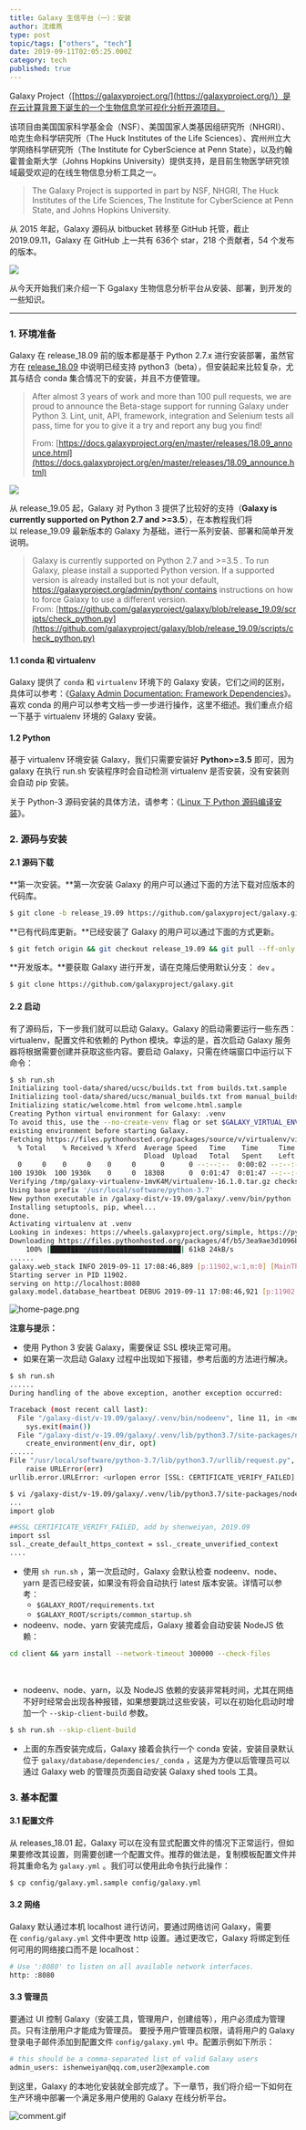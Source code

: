 ```yaml
---
title: Galaxy 生信平台（一）：安装
author: 沈维燕
type: post
topic/tags: ["others", "tech"]
date: 2019-09-11T02:05:25.000Z
category: tech
published: true
---
```


Galaxy Project（[https://galaxyproject.org/](https://galaxyproject.org/)）是在云计算背景下诞生的一个生物信息学可视化分析开源项目。

该项目由美国国家科学基金会（NSF）、美国国家人类基因组研究所（NHGRI）、哈克生命科学研究所（The Huck Institutes of the Life Sciences）、宾州州立大学网络科学研究所（The Institute for CyberScience at Penn State），以及约翰霍普金斯大学（Johns Hopkins University）提供支持，是目前生物医学研究领域最受欢迎的在线生物信息分析工具之一。

> The Galaxy Project is supported in part by NSF, NHGRI, The Huck Institutes of the Life Sciences, The Institute for
CyberScience at Penn State, and Johns Hopkins University.


从 2015 年起，Galaxy 源码从 bitbucket 转移至 GitHub 托管，截止 2019.09.11，Galaxy 在 GitHub 上一共有 636个 star，218 个贡献者，54 个发布的版本。

![](https://note.bioitee.com/yuque/0/2019/png/126032/1568171961186-4c938202-5149-4af6-9804-4468b1d55c0a.png#align=left&display=inline&height=305&name=image.png&originHeight=305&originWidth=774&size=44884&status=done&style=none&width=774)

从今天开始我们来介绍一下 Ggalaxy 生物信息分析平台从安装、部署，到开发的一些知识。

---



### 1. 环境准备

Galaxy 在 release_18.09 前的版本都是基于 Python 2.7.x 进行安装部署，虽然官方在 [release_18.09](https://docs.galaxyproject.org/en/master/releases/18.09_announce.html) 中说明已经支持 python3（beta），但安装起来比较复杂，尤其与结合 conda 集合情况下的安装，并且不方便管理。

> After almost 3 years of work and more than 100 pull requests, we are proud to announce the Beta-stage support for running Galaxy under Python 3. Lint, unit, API, framework, integration and Selenium tests all pass, time for you to give it a try and report any bug you find!
> 
> From: [https://docs.galaxyproject.org/en/master/releases/18.09_announce.html](https://docs.galaxyproject.org/en/master/releases/18.09_announce.html)

![](https://note.bioitee.com/yuque/0/2019/png/126032/1568169612966-492007f5-561f-4594-9982-c0cf58edbb91.png#align=left&display=inline&height=273&name=image.png&originHeight=273&originWidth=766&size=63379&status=done&style=none&width=766)

从 release_19.05 起，Galaxy 对 Python 3 提供了比较好的支持（**Galaxy is currently supported on Python 2.7 and >=3.5**），在本教程我们将以 release_19.09 最新版本的 Galaxy 为基础，进行一系列安装、部署和简单开发说明。

> Galaxy is currently supported on Python 2.7 and >=3.5 . To run Galaxy, please install a supported Python version. If a supported version is already installed but is not your default, https://galaxyproject.org/admin/python/ contains instructions on how to force Galaxy to use a different version.
> From: [https://github.com/galaxyproject/galaxy/blob/release_19.09/scripts/check_python.py](https://github.com/galaxyproject/galaxy/blob/release_19.09/scripts/check_python.py)




#### 1.1 conda 和 virtualenv


Galaxy 提供了 `conda` 和 `virtualenv` 环境下的 Galaxy 安装，它们之间的区别，具体可以参考：《[Galaxy Admin Documentation: Framework Dependencies](https://docs.galaxyproject.org/en/master/admin/framework_dependencies.html#conda)》。喜欢 conda 的用户可以参考文档一步一步进行操作，这里不细述。我们重点介绍一下基于 virtualenv 环境的 Galaxy 安装。


#### 1.2 Python

基于 virtualenv 环境安装 Galaxy，我们只需要安装好 **Python>=3.5** 即可，因为 galaxy 在执行 run.sh 安装程序时会自动检测 virtualenv 是否安装，没有安装则会自动 pip 安装。

关于 Python-3 源码安装的具体方法，请参考：《[Linux 下 Python 源码编译安装](https://www.yuque.com/shenweiyan/cookbook/install-python-from-source)》。



### 2. 源码与安装


#### 2.1 源码下载

**第一次安装。**第一次安装 Galaxy 的用户可以通过下面的方法下载对应版本的代码库。
```bash
$ git clone -b release_19.09 https://github.com/galaxyproject/galaxy.git
```

**已有代码库更新。**已经安装了 Galaxy 的用户可以通过下面的方式更新。
```bash
$ git fetch origin && git checkout release_19.09 && git pull --ff-only origin release_19.09
```

**开发版本。**要获取 Galaxy 进行开发，请在克隆后使用默认分支： `dev` 。
```bash
$ git clone https://github.com/galaxyproject/galaxy.git
```



#### 2.2 启动

有了源码后，下一步我们就可以启动 Galaxy。Galaxy 的启动需要运行一些东西：virtualenv，配置文件和依赖的 Python 模块。幸运的是，首次启动 Galaxy 服务器将根据需要创建并获取这些内容。要启动 Galaxy，只需在终端窗口中运行以下命令：

```bash
$ sh run.sh
Initializing tool-data/shared/ucsc/builds.txt from builds.txt.sample
Initializing tool-data/shared/ucsc/manual_builds.txt from manual_builds.txt.sample
Initializing static/welcome.html from welcome.html.sample
Creating Python virtual environment for Galaxy: .venv
To avoid this, use the --no-create-venv flag or set $GALAXY_VIRTUAL_ENV to an
existing environment before starting Galaxy.
Fetching https://files.pythonhosted.org/packages/source/v/virtualenv/virtualenv-16.1.0.tar.gz
  % Total    % Received % Xferd  Average Speed   Time    Time     Time  Current
                                 Dload  Upload   Total   Spent    Left  Speed
  0     0    0     0    0     0      0      0 --:--:--  0:00:02 --:--:--     0
100 1930k  100 1930k    0     0  18308      0  0:01:47  0:01:47 --:--:-- 59849
Verifying /tmp/galaxy-virtualenv-1mvK4M/virtualenv-16.1.0.tar.gz checksum is f899fafcd92e1150f40c8215328be38ff24b519cd95357fa6e78e006c7638208
Using base prefix '/usr/local/software/python-3.7'
New python executable in /galaxy-dist/v-19.09/galaxy/.venv/bin/python
Installing setuptools, pip, wheel...
done.
Activating virtualenv at .venv
Looking in indexes: https://wheels.galaxyproject.org/simple, https://pypi.python.org/simple
Downloading https://files.pythonhosted.org/packages/4f/b5/3ea9ae3d1096b9ff31e8f1846c47d49f3129a12464ac0a73b602de458298/adal-1.2.2-py2.py3-none-any.whl (53kB)
    100% |████████████████████████████████| 61kB 24kB/s
......
galaxy.web_stack INFO 2019-09-11 17:08:46,889 [p:11902,w:1,m:0] [MainThread] Galaxy server instance 'main.web.1' is running
Starting server in PID 11902.
serving on http://localhost:8080
galaxy.model.database_heartbeat DEBUG 2019-09-11 17:08:46,921 [p:11902,w:1,m:0] [database_heartbeart_main.web.1.thread] main.web.1 is config watcher
```

![home-page.png](https://note.bioitee.com/yuque/0/2019/png/126032/1568293214413-3f04b1e2-415e-4f8d-b487-e94f70606f00.png#align=left&display=inline&height=1042&name=home-page.png&originHeight=1042&originWidth=1920&size=128944&status=done&style=none&width=1920)

**注意与提示：**

- 使用 Python 3 安装 Galaxy，需要保证 SSL 模块正常可用。
- 如果在第一次启动 Galaxy 过程中出现如下报错，参考后面的方法进行解决。

```bash
$ sh run.sh
......
During handling of the above exception, another exception occurred:

Traceback (most recent call last):
  File "/galaxy-dist/v-19.09/galaxy/.venv/bin/nodeenv", line 11, in <module>
    sys.exit(main())
  File "/galaxy-dist/v-19.09/galaxy/.venv/lib/python3.7/site-packages/nodeenv.py", line 1076, in main
    create_environment(env_dir, opt)
......
File "/usr/local/software/python-3.7/lib/python3.7/urllib/request.py", line 1319, in do_open
    raise URLError(err)
urllib.error.URLError: <urlopen error [SSL: CERTIFICATE_VERIFY_FAILED] certificate verify failed: unable to get local issuer certificate (_ssl.c:1056)>

$ vi /galaxy-dist/v-19.09/galaxy/.venv/lib/python3.7/site-packages/nodeenv.py
...
import glob

##SSL CERTIFICATE_VERIFY_FAILED, add by shenweiyan, 2019.09
import ssl
ssl._create_default_https_context = ssl._create_unverified_context
....
```

- 使用 `sh run.sh` ，第一次启动时，Galaxy 会默认检查 nodeenv、node、yarn 是否已经安装，如果没有将会自动执行 latest 版本安装。详情可以参考：
  - `$GALAXY_ROOT/requirements.txt` 
  - `$GALAXY_ROOT/scripts/common_startup.sh` 
- nodeenv、node、yarn 安装完成后，Galaxy 接着会自动安装 NodeJS 依赖：

```bash
cd client && yarn install --network-timeout 300000 --check-files
```
 

- nodeenv、node、yarn，以及 NodeJS 依赖的安装非常耗时间，尤其在网络不好时经常会出现各种报错，如果想要跳过这些安装，可以在初始化启动时增加一个 `--skip-client-build` 参数。 

```bash
$ sh run.sh --skip-client-build
```

- 上面的东西安装完成后，Galaxy 接着会执行一个 conda 安装，安装目录默认位于 `galaxy/database/dependencies/_conda` ，这是为方便以后管理员可以通过 Galaxy web 的管理员页面自动安装 Galaxy shed tools 工具。



### 3. 基本配置


#### 3.1 配置文件

从 releases_18.01 起，Galaxy 可以在没有显式配置文件的情况下正常运行，但如果要修改其设置，则需要创建一个配置文件。推荐的做法是，复制模板配置文件并将其重命名为 `galaxy.yml` 。我们可以使用此命令执行此操作：

```bash
$ cp config/galaxy.yml.sample config/galaxy.yml
```



#### 3.2 网络

Galaxy 默认通过本机 localhost 进行访问，要通过网络访问 Galaxy，需要在 `config/galaxy.yml` 文件中更改 http 设置。通过更改它，Galaxy 将绑定到任何可用的网络接口而不是 localhost：

```bash
# Use ':8080' to listen on all available network interfaces.
http: :8080
```



#### 3.3 管理员

要通过 UI 控制 Galaxy（安装工具，管理用户，创建组等），用户必须成为管理员。只有注册用户才能成为管理员。 要授予用户管理员权限，请将用户的 Galaxy 登录电子邮件添加到配置文件 `config/galaxy.yml` 中。配置示例如下所示：

```bash
# this should be a comma-separated list of valid Galaxy users
admin_users: ishenweiyan@qq.com,user2@example.com
```

到这里，Galaxy 的本地化安装就全部完成了。下一章节，我们将介绍一下如何在生产环境中部署一个满足多用户使用的 Galaxy 在线分析平台。


![comment.gif](https://note.bioitee.com/yuque/0/2020/gif/126032/1582856852147-6ed11b57-4ae6-4501-8835-ba6f34a07f29.gif#align=left&display=inline&height=157&name=comment.gif&originHeight=157&originWidth=164&size=29605&status=done&style=none&width=164)
